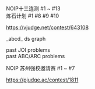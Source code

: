 NOIP十三连测 #1 ~ #13  
炼石计划 #1 #8 #9 #10  
  
https://vjudge.net/contest/643108  
  
\_abcd_ ds graph  
  
past JOI problems  
past ABC/ARC problems  
  
NOIP 苏州强校邀请赛 #1 ~ #7  
  
https://pjudge.ac/contest/1811  